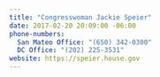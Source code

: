 ```yaml
---
title: "​Congresswoman Jackie Speier"
date: 2017-02-20 20:09:00 -06:00
phone-numbers:
  San Mateo Office: "(650) 342-0300"
  DC Office: "(202) 225-3531"
website: https://speier.house.gov
---
```


